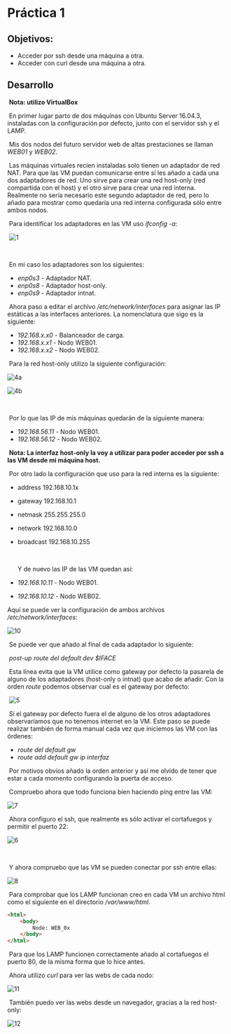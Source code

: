 # Práctica 1

## Objetivos:

- Acceder por ssh desde una máquina a otra.
- Acceder con curl desde una máquina a otra.



## Desarrollo

​	**Nota: utilizo VirtualBox**

​	En primer lugar parto de dos máquinas con Ubuntu Server 16.04.3, instaladas con la configuración por defecto, junto con el servidor ssh y el LAMP.

​	Mis dos nodos del futuro servidor web de altas prestaciones se llaman *WEB01* y *WEB02*.

​	Las máquinas virtuales recien instaladas solo tienen un adaptador de red NAT. Para que las VM puedan comunicarse entre sí les añado a cada una dos adaptadores de red. Uno sirve para crear una red host-only (red compartida con el host) y el otro sirve para crear una red interna. Realmente no sería necesario este segundo adaptador de red, pero lo añado para mostrar como quedaría una red interna configurada sólo entre ambos nodos.

​	Para identificar los adaptadores en las VM uso *ifconfig -a*:

​	![1](https://github.com/harvestcore/SWAP/blob/master/practicas/p1/images/1.PNG)

​	

​	En mi caso los adaptadores son los siguientes:

  - *enp0s3* - Adaptador NAT.
  - *enp0s8* - Adaptador host-only.
  - *enp0s9* - Adaptador intnat.



​	Ahora paso a editar el archivo */etc/network/interfaces* para asignar las IP estáticas a las interfaces anteriores. La nomenclatura que sigo es la siguiente:

 - *192.168.x.x0* - Balanceador de carga.
 - *192.168.x.x1* - Nodo WEB01.
 - *192.168.x.x2* - Nodo WEB02.



​	Para la red host-only utilizo la siguiente configuración:

![4a](https://github.com/harvestcore/SWAP/blob/master/practicas/p1/images/4a.PNG)

![4b](https://github.com/harvestcore/SWAP/blob/master/practicas/p1/images/4b.PNG)

​	

​	Por lo que las IP de mis máquinas quedarán de la siguiente manera:

- *192.168.56.11* - Nodo WEB01.
- *192.168.56.12* - Nodo WEB02.




​	**Nota: La interfaz host-only la voy a utilizar para poder acceder por ssh a las VM desde mi máquina host.**




​	Por otro lado la configuración que uso para la red interna es la siguiente:

-  address 192.168.10.1x

- gateway 192.168.10.1

- netmask 255.255.255.0

- network 192.168.10.0

- broadcast 192.168.10.255

  ​

  Y de nuevo las IP de las VM quedan así:

- *192.168.10.11* - Nodo WEB01.
- *192.168.10.12* - Nodo WEB02.



Aquí se puede ver la configuración de ambos archivos */etc/network/interfaces*:

![10](https://github.com/harvestcore/SWAP/blob/master/practicas/p1/images/10.PNG)



​	Se puede ver que añado al final de cada adaptador lo siguiente:

​		*post-up route del default dev $IFACE*

​	Esta línea evita que la VM utilice como gateway por defecto la pasarela de alguno de los adaptadores (host-only o intnat) que acabo de añadir. Con la orden *route* podemos observar cual es el gateway por defecto:

​	![5](https://github.com/harvestcore/SWAP/blob/master/practicas/p1/images/5.PNG)

​	Si el gateway por defecto fuera el de alguno de los otros adaptadores observaríamos que no tenemos internet en la VM. Este paso se puede realizar también de forma manual cada vez que iniciemos las VM con las órdenes:

- *route del default gw*
- *route add default gw ip interfaz*



​	Por motivos obvios añado la orden anterior y así me olvido de tener que estar a cada momento configurando la puerta de acceso.



​	Compruebo ahora que todo funciona bien haciendo ping entre las VM:

![7](https://github.com/harvestcore/SWAP/blob/master/practicas/p1/images/7.PNG)



​	Ahora configuro el ssh, que realmente es sólo activar el cortafuegos y permitir el puerto 22:

![6](https://github.com/harvestcore/SWAP/blob/master/practicas/p1/images/6.PNG)



​	

​	Y ahora compruebo que las VM se pueden conectar por ssh entre ellas:

![8](https://github.com/harvestcore/SWAP/blob/master/practicas/p1/images/8.PNG)





​	Para comprobar que los LAMP funcionan creo en cada VM un archivo html como el siguiente en el directorio */var/www/html*.

```html
<html>
    <body>
        Node: WEB_0x
    </body>
</html>
```



​	Para que los LAMP funcionen correctamente añado al cortafuegos el puerto 80, de la misma forma que lo hice antes.

​	Ahora utilizo *curl* para ver las webs de cada nodo:

![11](https://github.com/harvestcore/SWAP/blob/master/practicas/p1/images/11.PNG)





​	También puedo ver las webs desde un navegador, gracias a la red host-only:

![12](https://github.com/harvestcore/SWAP/blob/master/practicas/p1/images/12.PNG)

